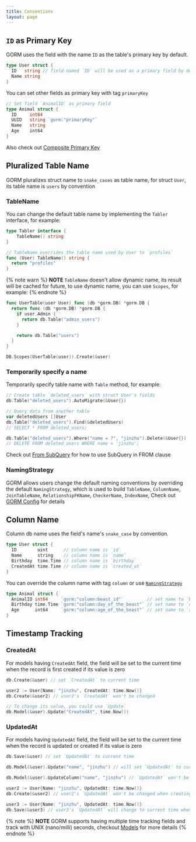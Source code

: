 ```yaml
---
title: Conventions
layout: page
---
```


## `ID` as Primary Key

GORM uses the field with the name `ID` as the table's primary key by default.

```go
type User struct {
  ID   string // field named `ID` will be used as a primary field by default
  Name string
}
```

You can set other fields as primary key with tag `primaryKey`

```go
// Set field `AnimalID` as primary field
type Animal struct {
  ID     int64
  UUID   string `gorm:"primaryKey"`
  Name   string
  Age    int64
}
```

Also check out [Composite Primary Key](composite_primary_key.html)

## Pluralized Table Name

GORM pluralizes struct name to `snake_cases` as table name, for struct `User`, its table name is `users` by convention

### TableName

You can change the default table name by implementing the `Tabler` interface, for example:

```go
type Tabler interface {
    TableName() string
}

// TableName overrides the table name used by User to `profiles`
func (User) TableName() string {
  return "profiles"
}
```

{% note warn %}
**NOTE** `TableName` doesn't allow dynamic name, its result will be cached for future, to use dynamic name, you can use `Scopes`, for example:
{% endnote %}

```go
func UserTable(user User) func (db *gorm.DB) *gorm.DB {
  return func (db *gorm.DB) *gorm.DB {
    if user.Admin {
      return db.Table("admin_users")
    }

    return db.Table("users")
  }
}

DB.Scopes(UserTable(user)).Create(&user)
```

### Temporarily specify a name

Temporarily specify table name with `Table` method, for example:

```go
// Create table `deleted_users` with struct User's fields
db.Table("deleted_users").AutoMigrate(&User{})

// Query data from another table
var deletedUsers []User
db.Table("deleted_users").Find(&deletedUsers)
// SELECT * FROM deleted_users;

db.Table("deleted_users").Where("name = ?", "jinzhu").Delete(&User{})
// DELETE FROM deleted_users WHERE name = 'jinzhu';
```

Check out [From SubQuery](advanced_query.html#from_subquery) for how to use SubQuery in FROM clause

### <span id="naming_strategy">NamingStrategy</span>

GORM allows users change the default naming conventions by overriding the default `NamingStrategy`, which is used to build `TableName`, `ColumnName`, `JoinTableName`, `RelationshipFKName`, `CheckerName`, `IndexName`, Check out [GORM Config](gorm_config.html#naming_strategy) for details

## Column Name

Column db name uses the field's name's `snake_case` by convention.

```go
type User struct {
  ID        uint      // column name is `id`
  Name      string    // column name is `name`
  Birthday  time.Time // column name is `birthday`
  CreatedAt time.Time // column name is `created_at`
}
```

You can override the column name with tag `column` or use [`NamingStrategy`](#naming_strategy)

```go
type Animal struct {
  AnimalID int64     `gorm:"column:beast_id"`         // set name to `beast_id`
  Birthday time.Time `gorm:"column:day_of_the_beast"` // set name to `day_of_the_beast`
  Age      int64     `gorm:"column:age_of_the_beast"` // set name to `age_of_the_beast`
}
```

## Timestamp Tracking

### CreatedAt

For models having `CreatedAt` field, the field will be set to the current time when the record is first created if its value is zero

```go
db.Create(&user) // set `CreatedAt` to current time

user2 := User{Name: "jinzhu", CreatedAt: time.Now()}
db.Create(&user2) // user2's `CreatedAt` won't be changed

// To change its value, you could use `Update`
db.Model(&user).Update("CreatedAt", time.Now())
```

### UpdatedAt

For models having `UpdatedAt` field, the field will be set to the current time when the record is updated or created if its value is zero

```go
db.Save(&user) // set `UpdatedAt` to current time

db.Model(&user).Update("name", "jinzhu") // will set `UpdatedAt` to current time

db.Model(&user).UpdateColumn("name", "jinzhu") // `UpdatedAt` won't be changed

user2 := User{Name: "jinzhu", UpdatedAt: time.Now()}
db.Create(&user2) // user2's `UpdatedAt` won't be changed when creating

user3 := User{Name: "jinzhu", UpdatedAt: time.Now()}
db.Save(&user3) // user3's `UpdatedAt` will change to current time when updating
```

{% note %}
**NOTE** GORM supports having multiple time tracking fields and track with UNIX (nano/milli) seconds, checkout [Models](models.html#time_tracking) for more details
{% endnote %}
